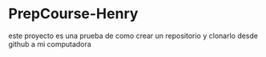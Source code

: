 # PrepCourse-Henry
este proyecto es una prueba de como crear un repositorio y clonarlo desde github a mi computadora

